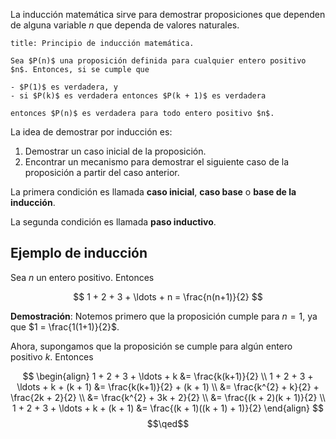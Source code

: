 La inducción matemática sirve para demostrar proposiciones que dependen de alguna variable $n$ que dependa de valores naturales.

```ad-proposition
title: Principio de inducción matemática.

Sea $P(n)$ una proposición definida para cualquier entero positivo $n$. Entonces, si se cumple que

- $P(1)$ es verdadera, y
- si $P(k)$ es verdadera entonces $P(k + 1)$ es verdadera

entonces $P(n)$ es verdadera para todo entero positivo $n$.

```

La idea de demostrar por inducción es:

1. Demostrar un caso inicial de la proposición.
2. Encontrar un mecanismo para demostrar el siguiente caso de la proposición a partir del caso anterior.

La primera condición es llamada **caso inicial**, **caso base** o **base de la inducción**.

La segunda condición es llamada **paso inductivo**.

## Ejemplo de inducción

Sea $n$ un entero positivo. Entonces

$$
1 + 2 + 3 + \ldots + n = \frac{n(n+1)}{2}
$$

**Demostración**: Notemos primero que la proposición cumple para $n = 1$, ya que $1 = \frac{1(1+1)}{2}$.

Ahora, supongamos que la proposición se cumple para algún entero positivo $k$. Entonces

$$
\begin{align}
1 + 2 + 3 + \ldots + k &= \frac{k(k+1)}{2} \\
1 + 2 + 3 + \ldots + k + (k + 1) &= \frac{k(k+1)}{2} + (k + 1) \\
&= \frac{k^{2} + k}{2} + \frac{2k + 2}{2} \\
&= \frac{k^{2} + 3k + 2}{2} \\
&= \frac{(k + 2)(k + 1)}{2} \\
1 + 2 + 3 + \ldots + k + (k + 1) &= \frac{(k + 1)((k + 1) + 1)}{2}
\end{align}
$$
$$\qed$$
